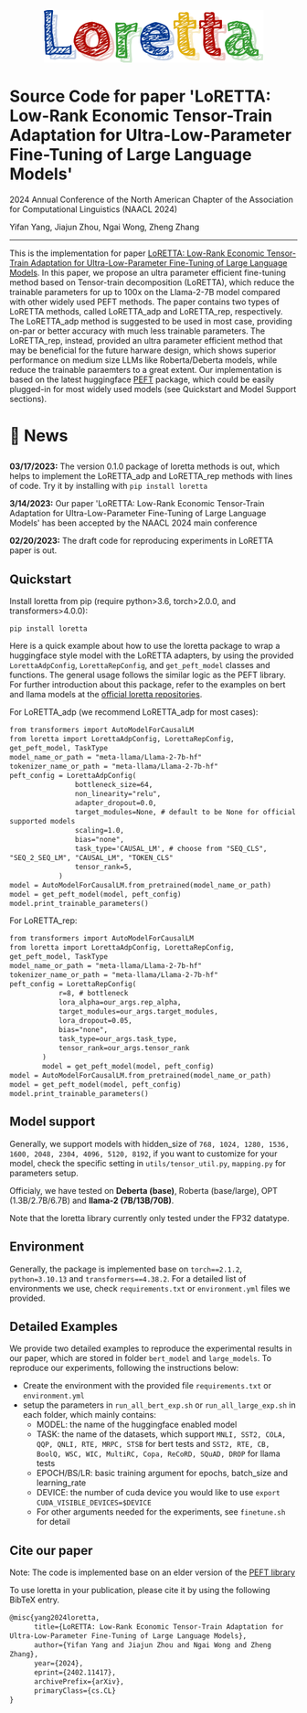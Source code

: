 <p align="center">
  <img src="logo.png" alt="LoRETTA">
</p>

# Source Code for paper 'LoRETTA: Low-Rank Economic Tensor-Train Adaptation for Ultra-Low-Parameter Fine-Tuning of Large Language Models'
2024 Annual Conference of the North American Chapter of the Association for Computational Linguistics (NAACL 2024)

Yifan Yang, Jiajun Zhou, Ngai Wong, Zheng Zhang

---

This is the implementation for paper [LoRETTA: Low-Rank Economic Tensor-Train Adaptation for Ultra-Low-Parameter Fine-Tuning of Large Language Models](https://arxiv.org/pdf/2402.11417.pdf). In this paper,
we propose an ultra parameter efficient fine-tuning method based on Tensor-train decomposition (LoRETTA), which reduce the trainable parameters for up to 100x on the Llama-2-7B model compared with other widely used 
PEFT methods. The paper contains two types of LoRETTA methods, called LoRETTA_adp and LoRETTA_rep, respectively. The LoRETTA_adp
method is suggested to be used in most case, providing on-par or better accuracy with much less trainable parameters. The 
LoRETTA_rep, instead, provided an ultra parameter efficient method that may be beneficial for the future harware design,
which shows superior performance on medium size LLMs like Roberta/Deberta models, while reduce the trainable paraemters to
a great extent. Our implementation is based on the latest huggingface [PEFT](https://github.com/huggingface/peft) package, 
which could be easily plugged-in for most widely used models (see Quickstart and Model Support sections). 

<h1> <p>🤗 News</p></h1>

**03/17/2023:** The version 0.1.0 package of loretta methods is out, which helps to implement
the LoRETTA_adp and LoRETTA_rep methods with lines of code. Try it by installing with `pip install loretta`

**3/14/2023:** Our paper 'LoRETTA: Low-Rank Economic Tensor-Train Adaptation for Ultra-Low-Parameter Fine-Tuning of Large Language Models'
has been accepted by the NAACL 2024 main conference

**02/20/2023:** The draft code for reproducing experiments in LoRETTA paper is out. 


Quickstart
---

Install loretta from pip (require python>3.6, torch>2.0.0, and transformers>4.0.0):

```angular2html
pip install loretta
```

Here is a quick example about how to use the loretta package to wrap a huggingface style model with the LoRETTA adapters,
by using the provided `LorettaAdpConfig`,  `LorettaRepConfig`, and `get_peft_model` classes and functions. The general usage
follows the similar logic as the PEFT library. For further introduction about this package, refer to the examples on
bert and llama models at the [official loretta repositories](https://github.com/yifanycc/loretta).


For LoRETTA_adp (we recommend LoRETTA_adp for most cases):
```angular2html
from transformers import AutoModelForCausalLM
from loretta import LorettaAdpConfig, LorettaRepConfig, get_peft_model, TaskType
model_name_or_path = "meta-llama/Llama-2-7b-hf"
tokenizer_name_or_path = "meta-llama/Llama-2-7b-hf"
peft_config = LorettaAdpConfig(
                bottleneck_size=64,
                non_linearity="relu",
                adapter_dropout=0.0,
                target_modules=None, # default to be None for official supported models
                scaling=1.0,
                bias="none",
                task_type='CAUSAL_LM', # choose from "SEQ_CLS", "SEQ_2_SEQ_LM", "CAUSAL_LM", "TOKEN_CLS"
                tensor_rank=5,
            )
model = AutoModelForCausalLM.from_pretrained(model_name_or_path)
model = get_peft_model(model, peft_config)
model.print_trainable_parameters()
```
For LoRETTA_rep:

```angular2html
from transformers import AutoModelForCausalLM
from loretta import LorettaAdpConfig, LorettaRepConfig, get_peft_model, TaskType
model_name_or_path = "meta-llama/Llama-2-7b-hf"
tokenizer_name_or_path = "meta-llama/Llama-2-7b-hf"
peft_config = LorettaRepConfig(
            r=8, # bottleneck
            lora_alpha=our_args.rep_alpha,
            target_modules=our_args.target_modules,
            lora_dropout=0.05,
            bias="none",
            task_type=our_args.task_type,
            tensor_rank=our_args.tensor_rank
        )
        model = get_peft_model(model, peft_config)
model = AutoModelForCausalLM.from_pretrained(model_name_or_path)
model = get_peft_model(model, peft_config)
model.print_trainable_parameters()
```

Model support
---
Generally, we support models with hidden_size of `768, 1024, 1280, 1536, 1600, 2048, 2304, 4096, 5120, 8192`, if you
want to customize for your model, check the specific setting in `utils/tensor_util.py`, `mapping.py` for parameters setup.

Officialy, we have tested on **Deberta (base)**, Roberta (base/large), OPT (1.3B/2.7B/6.7B) and **llama-2 (7B/13B/70B)**.

Note that the loretta library currently only tested under the FP32 datatype.

Environment
---
Generally, the package is implemented base on `torch==2.1.2`, `python=3.10.13` and `transformers==4.38.2`. For a detailed
list of environments we use, check `requirements.txt` or `environment.yml` files we provided.

Detailed Examples
---
We provide two detailed examples to reproduce the experimental results in our paper, which are stored in folder `bert_model`
and `large_models`. To reproduce our experiments, following the instructions below:

- Create the environment with the provided file `requirements.txt` or `environment.yml`
- setup the parameters in `run_all_bert_exp.sh` or `run_all_large_exp.sh` in each folder, which mainly contains:
  - MODEL: the name of the huggingface enabled model
  - TASK: the name of the datasets, which support `MNLI, SST2, COLA, QQP, QNLI, RTE, MRPC, STSB` for bert tests and 
  `SST2, RTE, CB, BoolQ, WSC, WIC, MultiRC, Copa, ReCoRD, SQuAD, DROP` for llama tests
  - EPOCH/BS/LR: basic training argument for epochs, batch_size and learning_rate
  - DEVICE: the number of cuda device you would like to use `export CUDA_VISIBLE_DEVICES=$DEVICE`
  - For other arguments needed for the experiments, see `finetune.sh` for detail

Cite our paper
---
Note: The code is implemented base on an elder version of the [PEFT library](https://github.com/huggingface/peft/tree/main)

To use loretta in your publication, please cite it by using the following BibTeX entry.
```angular2html
@misc{yang2024loretta,
      title={LoRETTA: Low-Rank Economic Tensor-Train Adaptation for Ultra-Low-Parameter Fine-Tuning of Large Language Models}, 
      author={Yifan Yang and Jiajun Zhou and Ngai Wong and Zheng Zhang},
      year={2024},
      eprint={2402.11417},
      archivePrefix={arXiv},
      primaryClass={cs.CL}
}
```
